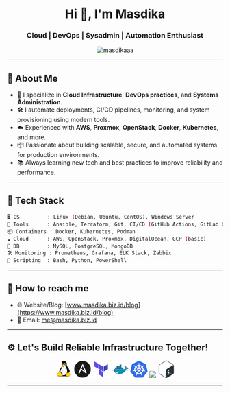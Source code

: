 <h1 align="center">Hi 👋, I'm Masdika</h1>
<h3 align="center">Cloud | DevOps | Sysadmin | Automation Enthusiast</h3>

<p align="center">
  <img src="https://komarev.com/ghpvc/?username=masdikaaa&label=Profile%20views&color=0e75b6&style=flat" alt="masdikaaa" />
</p>

---

## 🚀 About Me

* 🔧 I specialize in **Cloud Infrastructure**, **DevOps practices**, and **Systems Administration**.
* 🛠️ I automate deployments, CI/CD pipelines, monitoring, and system provisioning using modern tools.
* ☁️ Experienced with **AWS**, **Proxmox**, **OpenStack**, **Docker**, **Kubernetes**, and more.
* 📦 Passionate about building scalable, secure, and automated systems for production environments.
* 📚 Always learning new tech and best practices to improve reliability and performance.

---

## 🧰 Tech Stack

```bash
🖥️ OS         : Linux (Debian, Ubuntu, CentOS), Windows Server  
🔧 Tools      : Ansible, Terraform, Git, CI/CD (GitHub Actions, GitLab CI, Jenkins)  
📦 Containers : Docker, Kubernetes, Podman  
☁️ Cloud      : AWS, OpenStack, Proxmox, DigitalOcean, GCP (basic)  
💃 DB         : MySQL, PostgreSQL, MongoDB  
🛠️ Monitoring : Prometheus, Grafana, ELK Stack, Zabbix  
📜 Scripting  : Bash, Python, PowerShell  
```

---

## 📩 How to reach me

* 🌐 Website/Blog: [www.masdika.biz.id/blog](https://www.masdika.biz.id/blog)
* 📧 Email: [me@masdika.biz.id](mailto:me@masdika.biz.id)

---

## ⚙️ Let's Build Reliable Infrastructure Together!

<p align="center">
  <img src="https://raw.githubusercontent.com/devicons/devicon/master/icons/linux/linux-original.svg" width="40" />
  <img src="https://raw.githubusercontent.com/devicons/devicon/master/icons/ansible/ansible-original.svg" width="40" />
  <img src="https://raw.githubusercontent.com/devicons/devicon/master/icons/terraform/terraform-original.svg" width="40" />
  <img src="https://raw.githubusercontent.com/devicons/devicon/master/icons/docker/docker-original.svg" width="40" />
  <img src="https://raw.githubusercontent.com/devicons/devicon/master/icons/kubernetes/kubernetes-plain.svg" width="40" />
  <img src="https://raw.githubusercontent.com/devicons/devicon/master/icons/aws/aws-original.svg" width="40" />
  <img src="https://raw.githubusercontent.com/devicons/devicon/master/icons/bash/bash-original.svg" width="40" />
</p>

---
